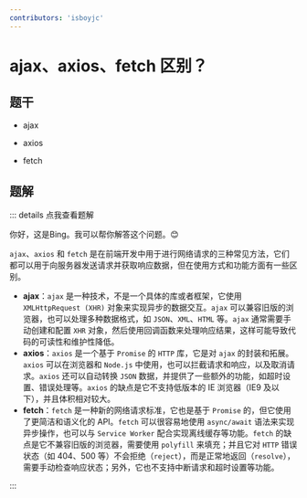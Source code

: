 ```yaml
---
contributors: 'isboyjc'
---
```


# ajax、axios、fetch 区别？


## 题干

- ajax

- axios

- fetch



## 题解

::: details 点我查看题解

你好，这是Bing。我可以帮你解答这个问题。😊

`ajax`、`axios` 和 `fetch` 是在前端开发中用于进行网络请求的三种常见方法，它们都可以用于向服务器发送请求并获取响应数据，但在使用方式和功能方面有一些区别。

- **ajax**：`ajax` 是一种技术，不是一个具体的库或者框架，它使用 `XMLHttpRequest (XHR)` 对象来实现异步的数据交互。`ajax` 可以兼容旧版的浏览器，也可以处理多种数据格式，如 `JSON`、`XML`、`HTML` 等。`ajax` 通常需要手动创建和配置 `XHR` 对象，然后使用回调函数来处理响应结果，这样可能导致代码的可读性和维护性降低。
- **axios**：`axios` 是一个基于 `Promise` 的 `HTTP` 库，它是对 `ajax` 的封装和拓展。`axios` 可以在浏览器和 `Node.js` 中使用，也可以拦截请求和响应，以及取消请求。`axios` 还可以自动转换 `JSON` 数据，并提供了一些额外的功能，如超时设置、错误处理等。`axios` 的缺点是它不支持低版本的 IE 浏览器（IE9 及以下），并且体积相对较大。
- **fetch**：`fetch` 是一种新的网络请求标准，它也是基于 `Promise` 的，但它使用了更简洁和语义化的 API。`fetch` 可以很容易地使用 `async/await` 语法来实现异步操作，也可以与 `Service Worker` 配合实现离线缓存等功能。`fetch` 的缺点是它不兼容旧版的浏览器，需要使用 `polyfill` 来填充；并且它对 `HTTP` 错误状态（如 404、500 等）不会拒绝（`reject`），而是正常地返回（`resolve`），需要手动检查响应状态；另外，它也不支持中断请求和超时设置等功能。

:::

